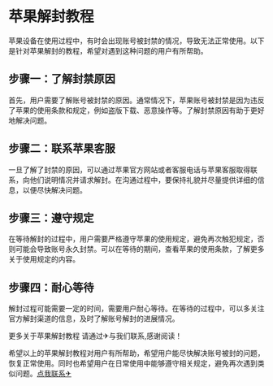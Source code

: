 # 苹果解封教程

苹果设备在使用过程中，有时会出现账号被封禁的情况，导致无法正常使用。以下是针对苹果解封的教程，希望对遇到这种问题的用户有所帮助。

## 步骤一：了解封禁原因
首先，用户需要了解账号被封禁的原因。通常情况下，苹果账号被封禁是因为违反了苹果的使用条款和规定，例如盗版下载、恶意操作等。了解封禁原因有助于更好地解决问题。

## 步骤二：联系苹果客服
一旦了解了封禁的原因，可以通过苹果官方网站或者客服电话与苹果客服取得联系，向他们说明情况并请求解封。在沟通过程中，要保持礼貌并尽量提供详细的信息，以便尽快解决问题。

## 步骤三：遵守规定
在等待解封的过程中，用户需要严格遵守苹果的使用规定，避免再次触犯规定，否则可能会导致账号永久封禁。可以在等待的期间，查看苹果的使用条款，了解更多关于使用规定的内容。

## 步骤四：耐心等待
解封过程可能需要一定的时间，需要用户耐心等待。在等待的过程中，可以多关注官方解封渠道的信息，及时了解账号解封的进展情况。

更多关于苹果解封教程 请通过✈与我们联系,感谢阅读！

希望以上的苹果解封教程对用户有所帮助，希望用户能尽快解决账号被封的问题，恢复正常使用。同时也希望用户在日常使用中能够遵守相关规定，避免再次遇到类似问题。[点我联系✈](https://my.G208.com)